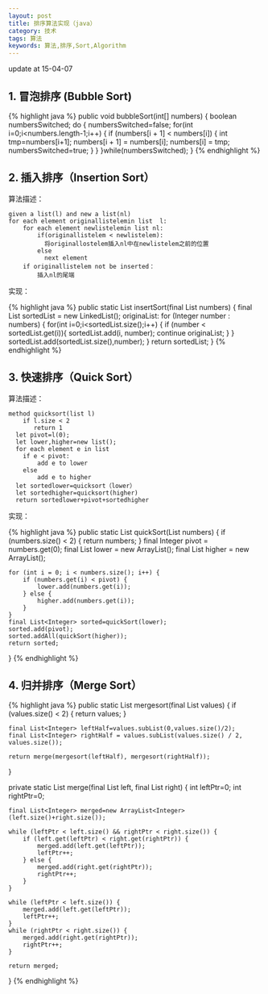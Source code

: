 ```yaml
---
layout: post
title: 排序算法实现（java）
category: 技术
tags: 算法
keywords: 算法,排序,Sort,Algorithm
---
```


update at 15-04-07

## 1. 冒泡排序 (Bubble Sort)

{% highlight java %}
public void bubbleSort(int[] numbers) {
    boolean numbersSwitched;
    do {
        numbersSwitched=false;
        for(int i=0;i<numbers.length-1;i++) {
            if (numbers[i + 1] < numbers[i]) {
                int tmp=numbers[i+1];
                numbers[i + 1] = numbers[i];
                numbers[i] = tmp;
                numbersSwitched=true;
            }
        }
    }while(numbersSwitched);
}
{% endhighlight %}


## 2. 插入排序（Insertion Sort）

算法描述：

	given a list(l) and new a list(nl)
	for each element originallistelemin list  l:
		for each element newlistelemin list nl:
			if(originallistelem < newlistelem):
			  将originallostelem插入nl中在newlistelem之前的位置
	        else
			  next element
		if originallistelem not be inserted：
			插入nl的尾端
		

实现：

{% highlight java %}
public static List<Integer> insertSort(final List<Integer> numbers) {
    final List<Integer> sortedList = new LinkedList<Integer>();
    originaList:
    for (Integer number : numbers) {
        for(int i=0;i<sortedList.size();i++) {
            if (number < sortedList.get(i)){
                sortedList.add(i, number);
                continue originaList;
            }
        }
        sortedList.add(sortedList.size(),number);
    }
    return  sortedList;
}
{% endhighlight %}


## 3. 快速排序（Quick Sort）

算法描述：

	method quicksort(list l)
		if l.size < 2
	       return 1
	  let pivot=l(0);
	  let lower,higher=new list();
	  for each element e in list
		if e < pivot:
			add e to lower
		else
			add e to higher
	  let sortedlower=quicksort（lower）
	  let sortedhigher=quicksort(higher)
	  return sortedlower+pivot+sortedhigher 

实现：

{% highlight java %}
public static List<Integer> quickSort(List<Integer> numbers) {
    if (numbers.size() < 2) {
        return numbers;
    }
    final Integer pivot = numbers.get(0);
    final List<Integer> lower = new ArrayList<Integer>();
    final List<Integer> higher = new ArrayList<Integer>();

    for (int i = 0; i < numbers.size(); i++) {
        if (numbers.get(i) < pivot) {
            lower.add(numbers.get(i));
        } else {
            higher.add(numbers.get(i));
        }
    }
    final List<Integer> sorted=quickSort(lower);
    sorted.add(pivot);
    sorted.addAll(quickSort(higher));
    return sorted;
}
{% endhighlight %}


## 4. 归并排序（Merge Sort）

{% highlight java %}
public static List<Integer> mergesort(final List<Integer> values) {
    if (values.size() < 2) {
        return values;
    }

    final List<Integer> leftHalf=values.subList(0,values.size()/2);
    final List<Integer> rightHalf = values.subList(values.size() / 2, values.size());

    return merge(mergesort(leftHalf), mergesort(rightHalf));
}

private static List<Integer> merge(final List<Integer> left, final List<Integer> right) {
    int leftPtr=0;
    int rightPtr=0;

    final List<Integer> merged=new ArrayList<Integer>(left.size()+right.size());

    while (leftPtr < left.size() && rightPtr < right.size()) {
        if (left.get(leftPtr) < right.get(rightPtr)) {
            merged.add(left.get(leftPtr));
            leftPtr++;
        } else {
            merged.add(right.get(rightPtr));
            rightPtr++;
        }
    }

    while (leftPtr < left.size()) {
        merged.add(left.get(leftPtr));
        leftPtr++;
    }
    while (rightPtr < right.size()) {
        merged.add(right.get(rightPtr));
        rightPtr++;
    }

    return merged;
}
{% endhighlight %}